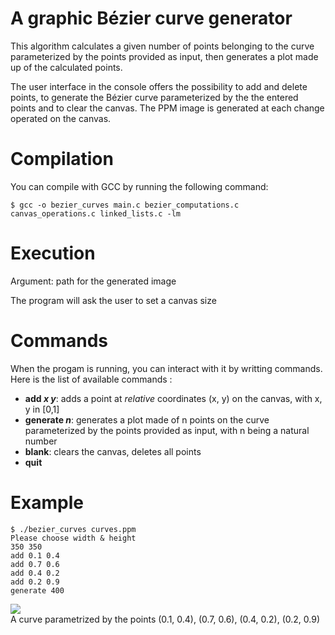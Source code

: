 # A graphic Bézier curve generator

This algorithm calculates a given number of points belonging to the curve parameterized by the points provided as input, then generates a plot made up of the calculated points.

The user interface in the console offers the possibility to add and delete points, to generate the Bézier curve parameterized by the the entered points and to clear the canvas. The PPM image is generated at each change operated on the canvas.

# Compilation
You can compile with GCC by running the following command:

```
$ gcc -o bezier_curves main.c bezier_computations.c canvas_operations.c linked_lists.c -lm
```

# Execution
Argument: path for the generated image

The program will ask the user to set a canvas size

# Commands
When the progam is running, you can interact with it by writting commands. Here is the list of available commands :
- **add _x y_**: adds a point at _relative_ coordinates (x, y) on the canvas, with x, y in [0,1]
- **generate _n_**: generates a plot made of n points on the curve parameterized by the points provided as input, with n being a natural number
- **blank**: clears the canvas, deletes all points
- **quit**

# Example
```
$ ./bezier_curves curves.ppm
Please choose width & height
350 350
add 0.1 0.4
add 0.7 0.6
add 0.4 0.2
add 0.2 0.9
generate 400
```

![](https://i.imgur.com/WRhWo9Q.png) \
A curve parametrized by the points (0.1, 0.4), (0.7, 0.6), (0.4, 0.2), (0.2, 0.9)
